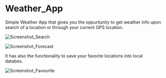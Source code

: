 # Weather_App
Simple Weather App that gives you the oppurtunity to get weather info upon search of a location or through your current GPS location.

![Screenshot_Search](https://user-images.githubusercontent.com/23497123/226327404-314c5c8c-da68-456c-b0fe-96fc0800e7c7.png)

![Screenshot_Forecast](https://user-images.githubusercontent.com/23497123/226327192-7684abd5-e6e1-49fc-ad95-a075e1afe232.png)

It has also the functionality to save your favorite locations into local databes.

![Screenshot_Favourite](https://user-images.githubusercontent.com/23497123/226327531-7846b165-0864-44ad-a83d-0b1f329621a1.png)
